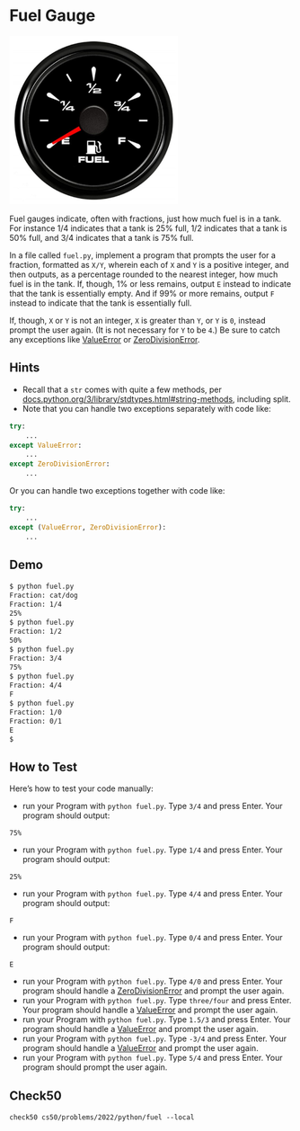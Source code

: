 # Fuel Gauge

<img src="img0.png" alt="fuel gauge" width="300">

Fuel gauges indicate, often with fractions, just how much fuel is in a tank. For instance 1/4 indicates that a tank is 25% full, 1/2 indicates that a tank is 50% full, and 3/4 indicates that a tank is 75% full.

In a file called `fuel.py`, implement a program that prompts the user for a fraction, formatted as `X/Y`, wherein each of `X` and `Y` is a positive integer, and then outputs, as a percentage rounded to the nearest integer, how much fuel is in the tank. If, though, 1% or less remains, output `E` instead to indicate that the tank is essentially empty. And if 99% or more remains, output `F` instead to indicate that the tank is essentially full.

If, though, `X` or `Y` is not an integer, `X` is greater than `Y`, or `Y` is `0`, instead prompt the user again. (It is not necessary for `Y` to be `4`.) Be sure to catch any exceptions like [ValueError](https://docs.python.org/3/library/exceptions.html#ValueError) or [ZeroDivisionError](https://docs.python.org/3/library/exceptions.html#ZeroDivisionError).

## Hints
- Recall that a `str` comes with quite a few methods, per [docs.python.org/3/library/stdtypes.html#string-methods](https://docs.python.org/3/library/stdtypes.html#string-methods), including split.
- Note that you can handle two exceptions separately with code like:
```python
try:
    ...
except ValueError:
    ...
except ZeroDivisionError:
    ...
```
Or you can handle two exceptions together with code like:
```python
try:
    ...
except (ValueError, ZeroDivisionError):
    ...
```

## Demo
```
$ python fuel.py                                                                
Fraction: cat/dog                                                               
Fraction: 1/4                                                                   
25%                                                                             
$ python fuel.py                                                                
Fraction: 1/2                                                                   
50%                                                                             
$ python fuel.py                                                                
Fraction: 3/4                                                                   
75%
$ python fuel.py                                                                
Fraction: 4/4                                                                   
F                                                                               
$ python fuel.py                                                                
Fraction: 1/0                                                                   
Fraction: 0/1                                                                   
E                                                                               
$
```

## How to Test
Here’s how to test your code manually:

- run your Program with `python fuel.py`. Type `3/4` and press Enter. Your program should output:
```
75%
``` 
- run your Program with `python fuel.py`. Type `1/4` and press Enter. Your program should output:
```
25%
```
- run your Program with `python fuel.py`. Type `4/4` and press Enter. Your program should output:
```
F
```
- run your Program with `python fuel.py`. Type `0/4` and press Enter. Your program should output:
```
E
```
- run your Program with `python fuel.py`. Type `4/0` and press Enter. Your program should handle a [ZeroDivisionError](https://docs.python.org/3/library/exceptions.html#ZeroDivisionError) and prompt the user again.
- run your Program with `python fuel.py`. Type `three/four` and press Enter. Your program should handle a [ValueError](https://docs.python.org/3/library/exceptions.html#ValueError) and prompt the user again.
- run your Program with `python fuel.py`. Type `1.5/3` and press Enter. Your program should handle a [ValueError](https://docs.python.org/3/library/exceptions.html#ValueError) and prompt the user again.
- run your Program with `python fuel.py`. Type `-3/4` and press Enter. Your program should handle a [ValueError](https://docs.python.org/3/library/exceptions.html#ValueError) and prompt the user again.
- run your Program with `python fuel.py`. Type `5/4` and press Enter. Your program should prompt the user again.

## Check50
```
check50 cs50/problems/2022/python/fuel --local
```